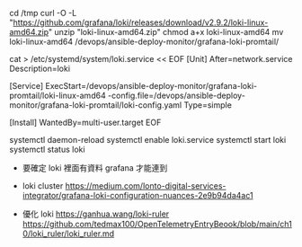 
cd /tmp
curl -O -L "https://github.com/grafana/loki/releases/download/v2.9.2/loki-linux-amd64.zip"
unzip "loki-linux-amd64.zip"
chmod a+x loki-linux-amd64
mv loki-linux-amd64 /devops/ansible-deploy-monitor/grafana-loki-promtail/

cat > /etc/systemd/system/loki.service << EOF
[Unit]
After=network.service
Description=loki

[Service]
ExecStart=/devops/ansible-deploy-monitor/grafana-loki-promtail/loki-linux-amd64 -config.file=/devops/ansible-deploy-monitor/grafana-loki-promtail/loki-config.yaml
Type=simple

[Install]
WantedBy=multi-user.target
EOF

systemctl daemon-reload
systemctl enable loki.service
systemctl start loki
systemctl status loki



* 要確定 loki 裡面有資料 grafana 才能連到

* loki cluster
https://medium.com/lonto-digital-services-integrator/grafana-loki-configuration-nuances-2e9b94da4ac1

* 優化 loki
https://ganhua.wang/loki-ruler
https://github.com/tedmax100/OpenTelemetryEntryBeook/blob/main/ch10/loki_ruler/loki_ruler.md